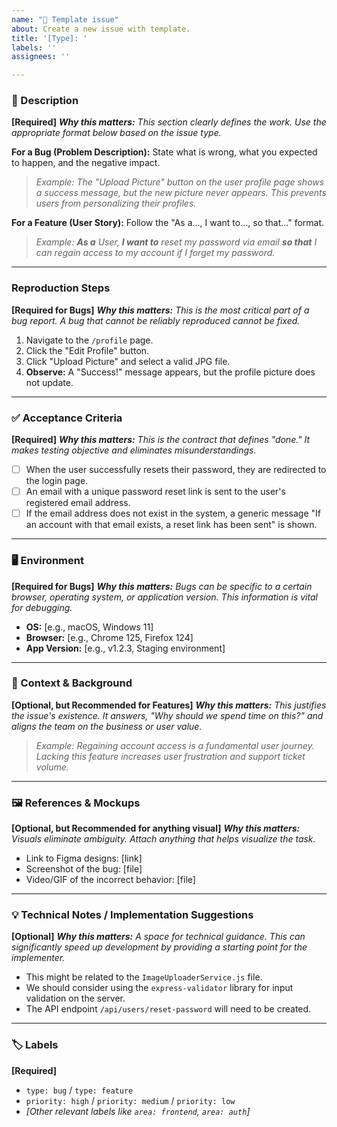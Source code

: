 ```yaml
---
name: "📐 Template issue"
about: Create a new issue with template.
title: '[Type]: '
labels: ''
assignees: ''

---
```


### 📝 Description
**[Required]**
***Why this matters:*** *This section clearly defines the work. Use the appropriate format below based on the issue type.*

**For a Bug (Problem Description):**
State what is wrong, what you expected to happen, and the negative impact.
> *Example: The "Upload Picture" button on the user profile page shows a success message, but the new picture never appears. This prevents users from personalizing their profiles.*

**For a Feature (User Story):**
Follow the "As a..., I want to..., so that..." format.
> *Example: **As a** User, **I want to** reset my password via email **so that** I can regain access to my account if I forget my password.*

---

### Reproduction Steps
**[Required for Bugs]**
***Why this matters:*** *This is the most critical part of a bug report. A bug that cannot be reliably reproduced cannot be fixed.*

1. Navigate to the `/profile` page.
2. Click the "Edit Profile" button.
3. Click "Upload Picture" and select a valid JPG file.
4. **Observe:** A "Success!" message appears, but the profile picture does not update.

---

### ✅ Acceptance Criteria
**[Required]**
***Why this matters:*** *This is the contract that defines "done." It makes testing objective and eliminates misunderstandings.*

- [ ] When the user successfully resets their password, they are redirected to the login page.
- [ ] An email with a unique password reset link is sent to the user's registered email address.
- [ ] If the email address does not exist in the system, a generic message "If an account with that email exists, a reset link has been sent" is shown.

---

### 🖥️ Environment
**[Required for Bugs]**
***Why this matters:*** *Bugs can be specific to a certain browser, operating system, or application version. This information is vital for debugging.*

- **OS:** [e.g., macOS, Windows 11]
- **Browser:** [e.g., Chrome 125, Firefox 124]
- **App Version:** [e.g., v1.2.3, Staging environment]

---

### 💬 Context & Background
**[Optional, but Recommended for Features]**
***Why this matters:*** *This justifies the issue's existence. It answers, "Why should we spend time on this?" and aligns the team on the business or user value.*

> *Example: Regaining account access is a fundamental user journey. Lacking this feature increases user frustration and support ticket volume.*

---

### 🖼️ References & Mockups
**[Optional, but Recommended for anything visual]**
***Why this matters:*** *Visuals eliminate ambiguity. Attach anything that helps visualize the task.*

- Link to Figma designs: [link]
- Screenshot of the bug: [file]
- Video/GIF of the incorrect behavior: [file]

---

### 💡 Technical Notes / Implementation Suggestions
**[Optional]**
***Why this matters:*** *A space for technical guidance. This can significantly speed up development by providing a starting point for the implementer.*

- This might be related to the `ImageUploaderService.js` file.
- We should consider using the `express-validator` library for input validation on the server.
- The API endpoint `/api/users/reset-password` will need to be created.

---
### 🏷️ Labels
**[Required]**
- `type: bug` / `type: feature`
- `priority: high` / `priority: medium` / `priority: low`
- *[Other relevant labels like `area: frontend`, `area: auth`]*